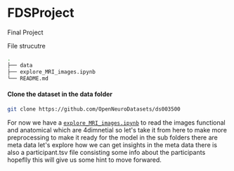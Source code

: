 # FDSProject
Final Project


File strucutre 

```bash
.
├── data
├── explore_MRI_images.ipynb
└── README.md
```

#### Clone the dataset in the data folder
```bash
git clone https://github.com/OpenNeuroDatasets/ds003500 
```

For now we have a [`explore_MRI_images.ipynb`](https://github.com/SamrawitMM/FDSProject/blob/master/explore_MRI_images.ipynb) to read the images functional and anatomical which are 4dimnetial so let's take it from here to make more preprocessing to make it ready for the model in the sub folders there are meta data let's explore how we can get insights in the meta data there is also a participant.tsv file consisting some info about the participants hopeflly this will give us some hint to move forwared.

